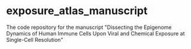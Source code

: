 # exposure_atlas_manuscript
The code repository for the manuscript "Dissecting the Epigenome Dynamics of Human Immune Cells Upon Viral and Chemical Exposure at Single-Cell Resolution"
